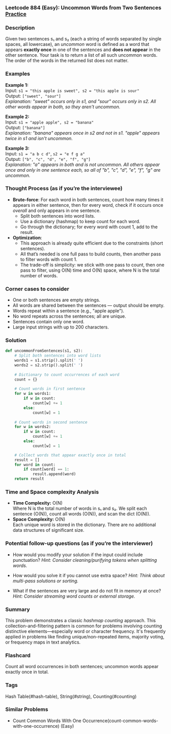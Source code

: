 ### Leetcode 884 (Easy): Uncommon Words from Two Sentences [Practice](https://leetcode.com/problems/uncommon-words-from-two-sentences)

### Description  
Given two sentences s₁ and s₂ (each a string of words separated by single spaces, all lowercase), an *uncommon* word is defined as a word that appears **exactly once** in one of the sentences and **does not appear** in the other sentence. Your task is to return a list of all such uncommon words. The order of the words in the returned list does not matter.

### Examples  

**Example 1:**  
Input: `s1 = "this apple is sweet", s2 = "this apple is sour"`  
Output: `["sweet", "sour"]`  
*Explanation: "sweet" occurs only in s1, and "sour" occurs only in s2. All other words appear in both, so they aren't uncommon.*

**Example 2:**  
Input: `s1 = "apple apple", s2 = "banana"`  
Output: `["banana"]`  
*Explanation: "banana" appears once in s2 and not in s1. "apple" appears twice in s1 and isn't uncommon.*

**Example 3:**  
Input: `s1 = "a b c d"`, `s2 = "e f g a"`  
Output: `["b", "c", "d", "e", "f", "g"]`  
*Explanation: "a" appears in both and is not uncommon. All others appear once and only in one sentence each, so all of "b", "c", "d", "e", "f", "g" are uncommon.*

### Thought Process (as if you’re the interviewee)  

- **Brute-force**: For each word in both sentences, count how many times it appears in either sentence, then for every word, check if it occurs once *overall* and only appears in one sentence.  
    - Split both sentences into word lists.
    - Use a dictionary (hashmap) to keep count for each word.
    - Go through the dictionary; for every word with count 1, add to the result.
- **Optimization**:  
    - This approach is already quite efficient due to the constraints (short sentences).
    - All that’s needed is one full pass to build counts, then another pass to filter words with count 1.
    - The trade-off is simplicity: we stick with one pass to count, then one pass to filter, using O(N) time and O(N) space, where N is the total number of words.

### Corner cases to consider  
- One or both sentences are empty strings.
- All words are shared between the sentences — output should be empty.
- Words repeat within a sentence (e.g., "apple apple").
- No word repeats across the sentences; all are unique.
- Sentences contain only one word.
- Large input strings with up to 200 characters.

### Solution

```python
def uncommonFromSentences(s1, s2):
    # Split both sentences into word lists
    words1 = s1.strip().split(' ')
    words2 = s2.strip().split(' ')
    
    # Dictionary to count occurrences of each word
    count = {}
    
    # Count words in first sentence
    for w in words1:
        if w in count:
            count[w] += 1
        else:
            count[w] = 1
            
    # Count words in second sentence
    for w in words2:
        if w in count:
            count[w] += 1
        else:
            count[w] = 1

    # Collect words that appear exactly once in total
    result = []
    for word in count:
        if count[word] == 1:
            result.append(word)
    return result
```

### Time and Space complexity Analysis  

- **Time Complexity:** O(N)  
  Where N is the total number of words in s₁ and s₂. We split each sentence (O(N)), count all words (O(N)), and scan the dict (O(N)).
- **Space Complexity:** O(N)  
  Each unique word is stored in the dictionary. There are no additional data structures of significant size.

### Potential follow-up questions (as if you’re the interviewer)  

- How would you modify your solution if the input could include punctuation?
  *Hint: Consider cleaning/purifying tokens when splitting words.*

- How would you solve it if you cannot use extra space?
  *Hint: Think about multi-pass solutions or sorting.*

- What if the sentences are very large and do not fit in memory at once?
  *Hint: Consider streaming word counts or external storage.*

### Summary
This problem demonstrates a classic *hashmap counting* approach. This collection-and-filtering pattern is common for problems involving counting distinctive elements—especially word or character frequency. It's frequently applied in problems like finding unique/non-repeated items, majority voting, or frequency maps in text analytics.


### Flashcard
Count all word occurrences in both sentences; uncommon words appear exactly once in total.

### Tags
Hash Table(#hash-table), String(#string), Counting(#counting)

### Similar Problems
- Count Common Words With One Occurrence(count-common-words-with-one-occurrence) (Easy)
